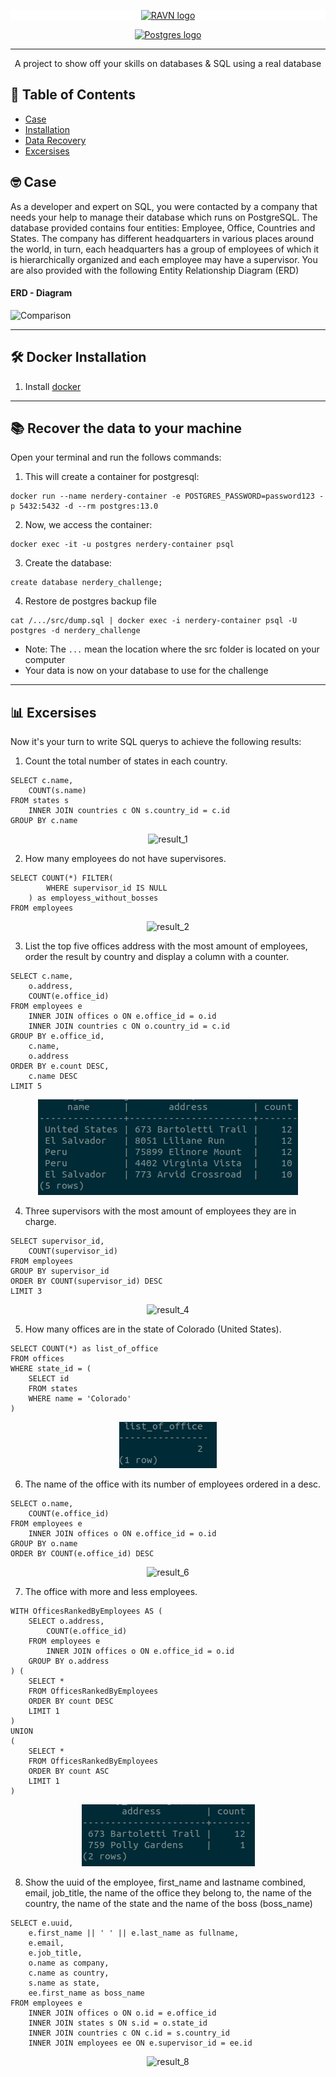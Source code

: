 <p align="center" style="background-color:white">
 <a href="https://www.ravn.co/" rel="noopener">
 <img src="https://www.ravn.co/img/logo-ravn.png" alt="RAVN logo"></a>
</p>
<p align="center">
 <a href="https://www.postgresql.org/" rel="noopener">
 <img src="https://www.postgresql.org/media/img/about/press/elephant.png" alt="Postgres logo" width="150px"></a>
</p>

---

<p align="center">A project to show off your skills on databases & SQL using a real database</p>

## 📝 Table of Contents

- [Case](#case)
- [Installation](#installation)
- [Data Recovery](#data_recovery)
- [Excersises](#excersises)

## 🤓 Case <a name = "case"></a>

As a developer and expert on SQL, you were contacted by a company that needs your help to manage their database which runs on PostgreSQL. The database provided contains four entities: Employee, Office, Countries and States. The company has different headquarters in various places around the world, in turn, each headquarters has a group of employees of which it is hierarchically organized and each employee may have a supervisor. You are also provided with the following Entity Relationship Diagram (ERD)

#### ERD - Diagram <br>

![Comparison](src/ERD.png) <br>

---

## 🛠️ Docker Installation <a name = "installation"></a>

1. Install [docker](https://docs.docker.com/engine/install/)

---

## 📚 Recover the data to your machine <a name = "data_recovery"></a>

Open your terminal and run the follows commands:

1. This will create a container for postgresql:

```
docker run --name nerdery-container -e POSTGRES_PASSWORD=password123 -p 5432:5432 -d --rm postgres:13.0
```

2. Now, we access the container:

```
docker exec -it -u postgres nerdery-container psql
```

3. Create the database:

```
create database nerdery_challenge;
```

4. Restore de postgres backup file

```
cat /.../src/dump.sql | docker exec -i nerdery-container psql -U postgres -d nerdery_challenge
```

- Note: The `...` mean the location where the src folder is located on your computer
- Your data is now on your database to use for the challenge

---

## 📊 Excersises <a name = "excersises"></a>

Now it's your turn to write SQL querys to achieve the following results:

1. Count the total number of states in each country.

```
SELECT c.name,
	COUNT(s.name)
FROM states s
	INNER JOIN countries c ON s.country_id = c.id
GROUP BY c.name 
```

<p align="center">
 <img src="src/results/result1.png" alt="result_1"/>
</p>

2. How many employees do not have supervisores.

```
SELECT COUNT(*) FILTER(
		WHERE supervisor_id IS NULL
	) as employess_without_bosses
FROM employees 
```

<p align="center">
 <img src="src/results/result2.png" alt="result_2"/>
</p>

3. List the top five offices address with the most amount of employees, order the result by country and display a column with a counter.

```
SELECT c.name,
	o.address,
	COUNT(e.office_id)
FROM employees e
	INNER JOIN offices o ON e.office_id = o.id
	INNER JOIN countries c ON o.country_id = c.id
GROUP BY e.office_id,
	c.name,
	o.address
ORDER BY e.count DESC,
	c.name DESC
LIMIT 5 
```

<p align="center">
 <img src="src/results/result3.png" alt="result_3"/>
</p>

4. Three supervisors with the most amount of employees they are in charge.

```
SELECT supervisor_id,
	COUNT(supervisor_id)
FROM employees
GROUP BY supervisor_id
ORDER BY COUNT(supervisor_id) DESC
LIMIT 3 
```

<p align="center">
 <img src="src/results/result4.png" alt="result_4"/>
</p>

5. How many offices are in the state of Colorado (United States).

```
SELECT COUNT(*) as list_of_office
FROM offices
WHERE state_id = (
	SELECT id
	FROM states
	WHERE name = 'Colorado'
) 
```

<p align="center">
 <img src="src/results/result5.png" alt="result_5"/>
</p>

6. The name of the office with its number of employees ordered in a desc.

```
SELECT o.name,
	COUNT(e.office_id)
FROM employees e
	INNER JOIN offices o ON e.office_id = o.id
GROUP BY o.name
ORDER BY COUNT(e.office_id) DESC 
```

<p align="center">
 <img src="src/results/result6.png" alt="result_6"/>
</p>

7. The office with more and less employees.

```
WITH OfficesRankedByEmployees AS (
	SELECT o.address,
		COUNT(e.office_id)
	FROM employees e
		INNER JOIN offices o ON e.office_id = o.id
	GROUP BY o.address
) (
	SELECT *
	FROM OfficesRankedByEmployees
	ORDER BY count DESC
	LIMIT 1
)
UNION
(
	SELECT *
	FROM OfficesRankedByEmployees
	ORDER BY count ASC
	LIMIT 1
) 
```

<p align="center">
 <img src="src/results/result7.png" alt="result_7"/>
</p>

8. Show the uuid of the employee, first_name and lastname combined, email, job_title, the name of the office they belong to, the name of the country, the name of the state and the name of the boss (boss_name)

```
SELECT e.uuid,
	e.first_name || ' ' || e.last_name as fullname,
	e.email,
	e.job_title,
	o.name as company,
	c.name as country,
	s.name as state,
	ee.first_name as boss_name
FROM employees e
	INNER JOIN offices o ON o.id = e.office_id
	INNER JOIN states s ON s.id = o.state_id
	INNER JOIN countries c ON c.id = s.country_id
	INNER JOIN employees ee ON e.supervisor_id = ee.id
```

<p align="center">
 <img src="src/results/result8.png" alt="result_8"/>
</p>
